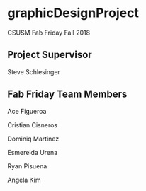 # graphicDesignProject
CSUSM Fab Friday Fall 2018

## Project Supervisor
Steve Schlesinger

## Fab Friday Team Members
Ace Figueroa

Cristian Cisneros

Dominiq Martinez

Esmerelda Urena

Ryan Pisuena

Angela Kim
